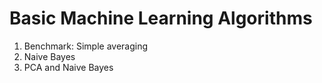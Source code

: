 Basic Machine Learning Algorithms
=================================
1. Benchmark: Simple averaging
2. Naive Bayes
3. PCA and Naive Bayes
